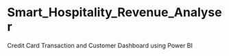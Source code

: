 # Smart_Hospitality_Revenue_Analyser

Credit Card Transaction and Customer Dashboard using Power BI
